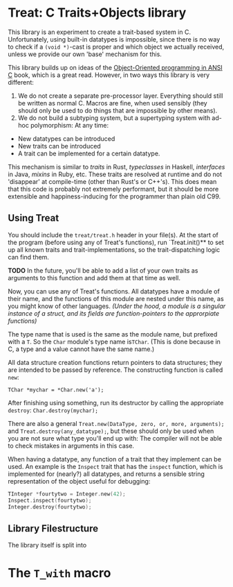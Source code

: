 # Treat: C Traits+Objects library

This library is an experiment to create a trait-based system in C.
Unfortunately, using built-in datatypes is impossible, since there is no way to check if a `(void *)`-cast is proper and which object we actually received, unless we provide our own 'base' mechanism for this.


This library builds up on ideas of the [Object-Oriented programming in ANSI C](https://www.cs.rit.edu/~ats/books/ooc.pdf) book, which is a great read. However, in two ways this library is very different:

1. We do not create a separate pre-processor layer. Everything should still be written as normal C. Macros are fine, when used sensibly (they should only be used to do things that are impossible by other means).
2. We do not build a subtyping system, but a supertyping system with ad-hoc polymorphism: At any time:
  - New datatypes can be introduced
  - New traits can be introduced
  - A trait can be implemented for a certain datatype.

This mechanism is similar to _traits_ in Rust, _typeclasses_ in Haskell, _interfaces_ in Java, _mixins_ in Ruby, etc.
These traits are resolved at runtime and do not 'disappear' at compile-time (other than Rust's or C++'s). This does mean that this code is probably not extremely performant, but it should be more extensible and happiness-inducing for the programmer than plain old C99.

## Using Treat

You should include the `treat/treat.h` header in your file(s).
At the start of the program (before using any of Treat's functions), run `Treat.init()** to set up all known traits and trait-implementations, so the trait-dispatching logic can find them.

**TODO** In the future, you'll be able to add a list of your own traits as arguments to this function and add them at that time as well.

Now, you can use any of Treat's functions.
All datatypes have a module of their name, and the functions of this module are nested under this name, as you might know of other languages.
_(Under the hood, a module is a singular instance of a struct, and its fields are function-pointers to the approrpiate functions)_

The type name that is used is the same as the module name, but prefixed with a `T`. So the `Char` module's type name is`TChar`. (This is done because in C, a type and a value cannot have the same name.)

All data structure creation functions return pointers to data structures; they are intended to be passed by reference. The constructing function is called `new`:

`TChar *mychar = *Char.new('a');`

After finishing using something, run its destructor by calling the appropriate `destroy`:
`Char.destroy(mychar);`

There are also a general `Treat.new(DataType, zero, or, more, arguments);` and `Treat.destroy(any_datatype);`, but these should only be used
when you are not sure what type you'll end up with: The compiler will not be able to check mistakes in arguments in this case.


When having a datatype, any function of a trait that they implement can be used. An example is the `Inspect` trait that has the `inspect` function, which is implemented for (nearly?) all datatypes,
and returns a sensible string representation of the object useful for debugging:

```C
TInteger *fourtytwo = Integer.new(42);
Inspect.inspect(fourtytwo);
Integer.destroy(fourtytwo);
```


## Library Filestructure

The library itself is split into


# The `T_with` macro
